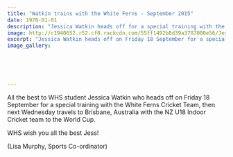 ```yaml
---
title: "Watkin trains with the White Ferns - September 2015"
date: 1970-01-01
description: "Jessica Watkin heads off for a special training with the White Ferns Cricket Team, then next Wednesday travels to Brisbane, Australia with the NZ U18 Indoor Cricket team to the World Cup."
image: http://c1940652.r52.cf0.rackcdn.com/55ff1492b8d39a3787000e56/Jessica-Watkins-NZ-U18-Indoor-Cricket-Sept-2015.jpg
excerpt: "Jessica Watkin heads off on Friday 18 September for a special training with the White Ferns Cricket Team, then next Wednesday travels to Brisbane, Australia with the NZ U18 Indoor Cricket team to the World Cup."
image_gallery:
    
    
    
    
    
---
```


<p><span>All the best to WHS student Jessica Watkin who heads off on Friday 18 September for a special training with the White Ferns Cricket Team, then next Wednesday travels to Brisbane, Australia with the NZ U18 Indoor Cricket team to the World Cup. </span></p>
<p><span>WHS wish you all the best Jess!</span></p>
<p><span>(Lisa Murphy, Sports Co-ordinator)</span></p>

